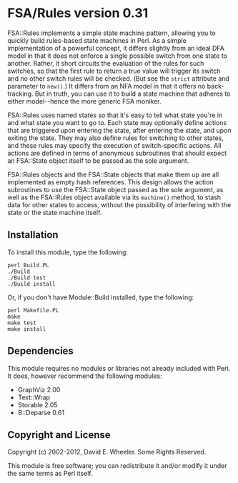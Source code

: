 FSA/Rules version 0.31
======================

FSA::Rules implements a simple state machine pattern, allowing you to quickly
build rules-based state machines in Perl. As a simple implementation of a
powerful concept, it differs slightly from an ideal DFA model in that it does
not enforce a single possible switch from one state to another. Rather, it
short circuits the evaluation of the rules for such switches, so that the
first rule to return a true value will trigger its switch and no other switch
rules will be checked. (But see the `strict` attribute and parameter to
`new()`.) It differs from an NFA model in that it offers no back-tracking. But
in truth, you can use it to build a state machine that adheres to either
model--hence the more generic FSA moniker.

FSA::Rules uses named states so that it's easy to tell what state you're in
and what state you want to go to. Each state may optionally define actions
that are triggered upon entering the state, after entering the state, and upon
exiting the state. They may also define rules for switching to other states,
and these rules may specify the execution of switch-specific actions. All
actions are defined in terms of anonymous subroutines that should expect an
FSA::State object itself to be passed as the sole argument.

FSA::Rules objects and the FSA::State objects that make them up are all
implemented as empty hash references. This design allows the action
subroutines to use the FSA::State object passed as the sole argument, as well
as the FSA::Rules object available via its `machine()` method, to stash data
for other states to access, without the possibility of interfering with the
state or the state machine itself.

Installation
------------

To install this module, type the following:

    perl Build.PL
    ./Build
    ./Build test
    ./Build install

Or, if you don't have Module::Build installed, type the following:

    perl Makefile.PL
    make
    make test
    make install

Dependencies
------------

This module requires no modules or libraries not already included with Perl.
It does, however recommend the following modules:

* GraphViz 2.00
* Text::Wrap
* Storable 2.05
* B::Deparse 0.61

Copyright and License
---------------------

Copyright (c) 2002-2012, David E. Wheeler. Some Rights Reserved.

This module is free software; you can redistribute it and/or modify it under
the same terms as Perl itself.
